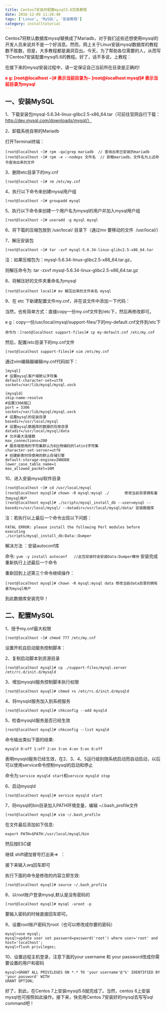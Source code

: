 ```yaml
---
title: Centos7安装并配置mysql5.6完美教程
date: 2016-12-09 11:26:48
tags: ['Linux', 'MySQL', '安装教程']
category: installtutorial
---
```


Centos7将默认数据库mysql替换成了Mariadb，对于我们这些还想使用mysql的开发人员来说并不是一个好消息。然而，网上关于Linux安装mysql数据库的教程数不胜数，但是，大多教程都是漏洞百出。今天，为了帮助各位需要的人，从而写下Centos7安装配置mysql5.6的教程。好了，话不多说，上教程：

在接下来的mysql安装过程中，请一定保证自己当前所在目录是正确的! 

<strong style="color:red;">
  e g: [root@localhost ~]# 表示当前目录为~
</strong>

<strong style="color:red;">
  [root@localhost mysql]# 表示当前目录为mysql
</strong>

<!-- more -->
## **一、安装MySQL**

1、下载安装包mysql-5.6.34-linux-glibc2.5-x86_64.tar（可前往官网自行下载：http://dev.mysql.com/downloads/mysql/）

2、卸载系统自带的Mariadb


打开Terminal终端：

```
[root@localhost ~]# rpm -qa|grep mariadb  // 查询出来已安装的mariadb
[root@localhost ~]# rpm -e --nodeps 文件名  // 卸载mariadb，文件名为上述命令查询出来的文件
```


3、删除etc目录下的my.cnf

```
[root@localhost ~]# rm /etc/my.cnf
```

4、执行以下命令来创建mysql用户组

```
[root@localhost ~]# groupadd mysql
```

5、执行以下命令来创建一个用户名为mysql的用户并加入mysql用户组

```
[root@localhost ~]# useradd -g mysql mysql
```

6、将下载的压缩包放到 /usr/local/ 目录下（通过mv 要移动的文件  /usr/local/）

7、解压安装包

```
[root@localhost ~]# tar -xvf mysql-5.6.34-linux-glibc2.5-x86_64.tar
```

注：如果压缩包为：mysql-5.6.34-linux-glibc2.5-x86_64.tar.gz，



则解压命令为: tar -zxvf mysql-5.6.34-linux-glibc2.5-x86_64.tar.gz


8、将解压好的文件夹重命名为mysql

```
[root@localhost local]# mv 解压出来的文件夹名 mysql
```

9、在 etc 下新建配置文件my.cnf，并在该文件中添加一下代码：



当然，也有简单方式：直接copy一份my.cnf文件到/etc下，然后再修改即可。

e g：copy一份/usr/local/mysql/support-files/下的my-default.cnf文件到/etc下

```
命令为：[root@localhost support-files]# cp my-default.cnf /etc/my.cnf
```

然后，配置/etc目录下的my.cnf文件

```
[root@localhost support-files]# vim /etc/my.cnf
```

通过vim编辑器编辑my.cnf代码如下：


```
[mysql]
# 设置mysql客户端默认字符集
default-character-set=utf8
socket=/var/lib/mysql/mysql.sock

[mysqld]
skip-name-resolve
#设置3306端口
port = 3306
socket=/var/lib/mysql/mysql.sock
# 设置mysql的安装目录
basedir=/usr/local/mysql
# 设置mysql数据库的数据的存放目录
datadir=/usr/local/mysql/data
# 允许最大连接数
max_connections=200
# 服务端使用的字符集默认为8比特编码的latin1字符集
character-set-server=utf8
# 创建新表时将使用的默认存储引擎
default-storage-engine=INNODB
lower_case_table_name=1
max_allowed_packet=16M
```

10、进入安装mysql软件目录


```
[root@localhost ~]# cd /usr/local/mysql
[root@localhost mysql]# chown -R mysql:mysql ./       修改当前目录拥有着为mysql用户
[root@localhost mysql]# ./scripts/mysql_install_db --user=mysql --basedir=/usr/local/mysql/ --datadir=/usr/local/mysql/data/ 安装数据库
```

注：若执行以上最后一个命令出现以下问题：

```
FATAL ERROR: please install the following Perl modules before executing
./scripts/mysql_install_db:Data::Dumper
```

解决方法 ：安装autoconf库


命令: `yum -y install autoconf   //此包安装时会安装Data:Dumper模块`
安装完成重新执行上述最后一个命令

重新回到上述第三个命令继续操作：

```
[root@localhost mysql]# chown -R mysql:mysql data 修改当前data目录的拥有者为mysql用户
```

到此数据库安装完毕！


## **二、配置MySQL**

1、授予my.cnf最大权限

```
[root@localhost ~]# chmod 777 /etc/my.cnf
```

设置开机自启动服务控制脚本：

2、复制启动脚本到资源目录

```
[root@localhost mysql]# cp ./support-files/mysql.server /etc/rc.d/init.d/mysqld
```

3、增加mysqld服务控制脚本执行权限

```
[root@localhost mysql]# chmod +x /etc/rc.d/init.d/mysqld
```

4、将mysqld服务加入到系统服务

```
[root@localhost mysql]# chkconfig --add mysqld
```

5、检查mysqld服务是否已经生效

```
[root@localhost mysql]# chkconfig --list mysqld
```

命令输出类似下面的结果:

```
mysqld 0:off 1:off 2:on 3:on 4:on 5:on 6:off
```

表明mysqld服务已经生效，在2、3、4、5运行级别随系统启动而自动启动，以后可以使用service命令控制mysql的启动和停止

命令为:`service mysqld start`和`service mysqld stop`

6、启动mysqld

```
[root@localhost mysql]# service mysqld start
```

7、将mysql的bin目录加入PATH环境变量，编辑 ~/.bash_profile文件

```
[root@localhost mysql]# vim ~/.bash_profile
```

在文件最后添加如下信息:

```
export PATH=$PATH:/usr/local/mysql/bin
```

然后按ESC键

继续 shift键加冒号打出来=>  ：

接下来输入wq回车即可

执行下面的命令是修改的内容立即生效:

```
[root@localhost mysql]# source ~/.bash_profile
```

8、以root账户登录mysql,默认是没有密码的

```
[root@localhost mysql]# mysql -uroot -p
```

要输入密码的时候直接回车即可。

9、设置root账户密码为root（也可以修改成你要的密码）

```
mysql>use mysql;
mysql>update user set password=password('root') where user='root' and host='localhost';
mysql>flush privileges;
```

10、设置远程主机登录，注意下面的your username 和 your password改成你需要设置的用户和密码

```
mysql>GRANT ALL PRIVILEGES ON *.* TO 'your username'@'%' IDENTIFIED BY 'your password' WITH
GRANT OPTION;
```

好了，到此，在Centos 7上安装mysql5.6就完成了。当然，centos 6上安装mysql也可按照如此操作。接下来，快去用Centos 7安装好的mysql去写写sql command吧！
